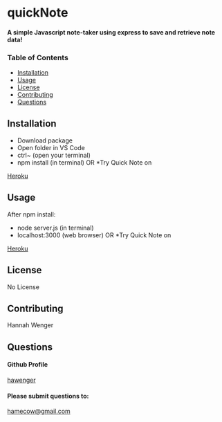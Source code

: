 # quickNote
#### A simple Javascript note-taker using express to save and retrieve note data!

### Table of Contents
* [Installation](##Installation)
* [Usage](##Usage)
* [License](##License)
* [Contributing](##Contributing)
* [Questions](##Questions)

## Installation
* Download package 
* Open folder in VS Code 
* ctrl~ (open your terminal) 
* npm install (in terminal)
OR
*Try Quick Note on 

[Heroku](https://warm-river-71685.herokuapp.com/)

## Usage
After npm install: 
* node server.js (in terminal)
* localhost:3000 (web browser)
OR
*Try Quick Note on

[Heroku](https://warm-river-71685.herokuapp.com/)
        
## License
No License

## Contributing
Hannah Wenger
        
## Questions
#### Github Profile
[hawenger](https://github.com/hawenger)
#### Please submit questions to:
<hamecow@gmail.com>

